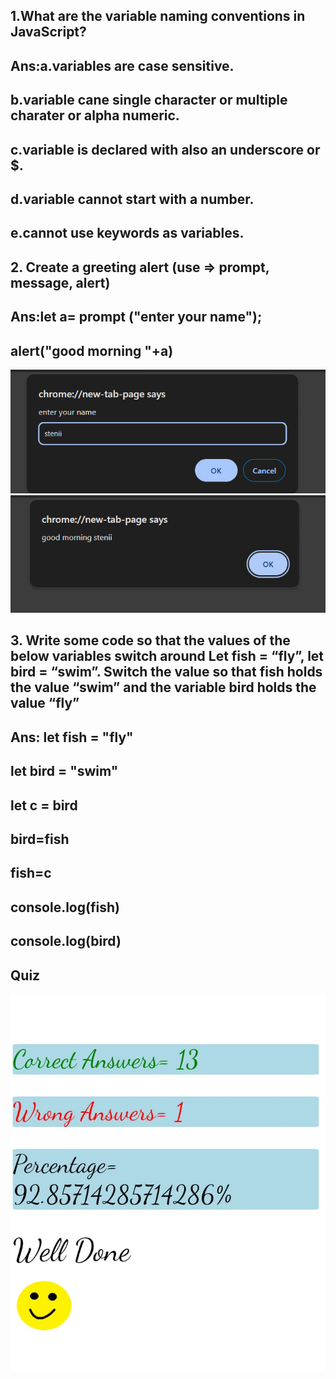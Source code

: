 ##  1.What are the variable naming conventions in JavaScript?

##  Ans:a.variables are case sensitive.
## b.variable cane single character or multiple charater or alpha numeric.
## c.variable is declared with also an underscore or $.
## d.variable cannot start with a number.
## e.cannot use keywords as variables.

## 2. Create a greeting alert (use => prompt, message, alert)
 
 ##  Ans:let a= prompt ("enter your name");
 ## alert("good morning "+a)
 
 ![screenshot](./ss1.png)
 ![screensho](./ss2.png)


## 3. Write some code so that the values of the below variables switch around  Let fish = “fly”, let bird = “swim”. Switch the value so that fish holds the value “swim” and the variable bird holds the value “fly”

## Ans: let fish = "fly"
## let bird = "swim"
## let c = bird
## bird=fish
## fish=c
## console.log(fish)
## console.log(bird)


## Quiz
![screenshot](./quiz2.jpeg)
   
